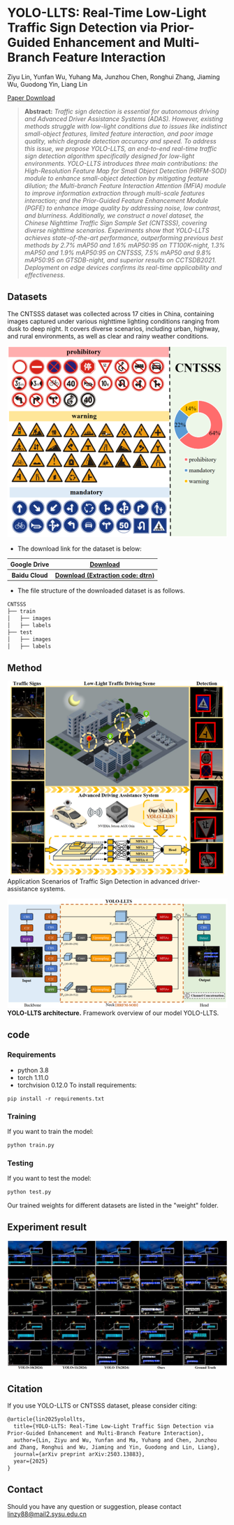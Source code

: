# YOLO-LLTS: Real-Time Low-Light Traffic Sign Detection via Prior-Guided Enhancement and Multi-Branch Feature Interaction

Ziyu Lin, Yunfan Wu, Yuhang Ma, Junzhou Chen, Ronghui Zhang, Jiaming Wu, Guodong Yin, Liang Lin

[Paper Download](https://arxiv.org/abs/2503.13883)

> **Abstract:** *Traffic sign detection is essential for autonomous driving and Advanced Driver Assistance Systems (ADAS). However, existing methods struggle with low-light conditions due to issues like indistinct small-object features, limited feature interaction, and poor image quality, which degrade detection accuracy and speed. To address this issue, we propose YOLO-LLTS, an end-to-end real-time traffic sign detection algorithm specifically designed for low-light environments. YOLO-LLTS introduces three main contributions: the High-Resolution Feature Map for Small Object Detection (HRFM-SOD) module to enhance small-object detection by mitigating feature dilution; the Multi-branch Feature Interaction Attention (MFIA) module to improve information extraction through multi-scale features interaction; and the Prior-Guided Feature Enhancement Module (PGFE) to enhance image quality by addressing noise, low contrast, and blurriness. Additionally, we construct a novel dataset, the Chinese Nighttime Traffic Sign Sample Set (CNTSSS), covering diverse nighttime scenarios. Experiments show that YOLO-LLTS achieves state-of-the-art performance, outperforming previous best methods by 2.7\% mAP50 and 1.6\% mAP50:95 on TT100K-night, 1.3\% mAP50 and 1.9\% mAP50:95 on CNTSSS, 7.5\% mAP50 and 9.8\% mAP50:95 on GTSDB-night, and superior results on CCTSDB2021. Deployment on edge devices confirms its real-time applicability and effectiveness.*

## Datasets
The CNTSSS dataset was collected across 17 cities in China, containing images captured under various nighttime lighting conditions ranging from dusk to deep night. It covers diverse scenarios, including urban, highway, and rural environments, as well as clear and rainy weather conditions.

![CNTSSS Dataset](fig/CNTSSS.png)

* The download link for the dataset is below:

<table>
<tbody>
  <tr>
    <th>Google Drive</th>
    <th colspan="2"> <a href="https://drive.google.com/file/d/1A-7t-Wb5rjUZslUJ_1tltlUUvtSxBXdX/view?usp=drive_link">Download</a> </th>
  </tr>
   <tr>
    <th>Baidu Cloud</th>
    <th colspan="2"> <a href="https://pan.baidu.com/s/1dEtWBVt6UWAKkaOYBq3uDg">Download (Extraction code: dtrn)</a> </th>
  </tr>
</tbody>
</table>

* The file structure of the downloaded dataset is as follows.

```
CNTSSS
├── train
│   ├── images
│   ├── labels
├── test
│   ├── images
│   ├── labels
```

## Method
![Flowchart](fig/Flowchart.png)
Application Scenarios of Traffic Sign Detection in advanced driver-assistance systems.

![network](fig/Network.png)
**YOLO-LLTS architecture.** Framework overview of our model YOLO-LLTS.

## code
### Requirements
* python 3.8
* torch 1.11.0
* torchvision 0.12.0
To install requirements: 
```
pip install -r requirements.txt
```

### Training
If you want to train the model:
```python
python train.py
```
### Testing
If you want to test the model:
```python
python test.py
```
Our trained weights for different datasets are listed in the "weight" folder.

## Experiment result
![result1](fig/result1.png)

## Citation
If you use YOLO-LLTS or CNTSSS dataset, please consider citing:
```
@article{lin2025yolollts,
  title={YOLO-LLTS: Real-Time Low-Light Traffic Sign Detection via Prior-Guided Enhancement and Multi-Branch Feature Interaction},
  author={Lin, Ziyu and Wu, Yunfan and Ma, Yuhang and Chen, Junzhou and Zhang, Ronghui and Wu, Jiaming and Yin, Guodong and Lin, Liang},
  journal={arXiv preprint arXiv:2503.13883},
  year={2025}
}
```

## Contact
Should you have any question or suggestion, please contact linzy88@mail2.sysu.edu.cn
